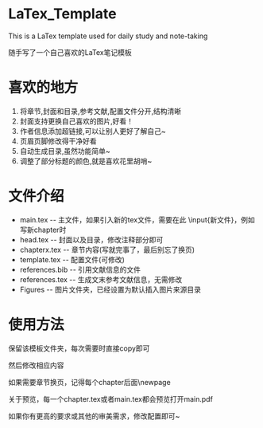 # LaTex_Template

This is a LaTex template used for daily study and note-taking

随手写了一个自己喜欢的LaTex笔记模板

# 喜欢的地方

1. 将章节,封面和目录,参考文献,配置文件分开,结构清晰
2. 封面支持更换自己喜欢的图片,好看！
3. 作者信息添加超链接,可以让别人更好了解自己~
4. 页眉页脚修改得干净好看
5. 自动生成目录,虽然功能简单~
6. 调整了部分标题的颜色,就是喜欢花里胡哨~

# 文件介绍
+ main.tex -- 主文件，如果引入新的tex文件，需要在此 \input{新文件}，例如写新chapter时
+ head.tex -- 封面以及目录，修改注释部分即可
+ chapterx.tex -- 章节内容(写就完事了，最后别忘了换页)
+ template.tex -- 配置文件(可修改)
+ references.bib -- 引用文献信息的文件
+ references.tex -- 生成文末参考文献信息，无需修改
+ Figures -- 图片文件夹，已经设置为默认插入图片来源目录

# 使用方法
保留该模板文件夹，每次需要时直接copy即可

然后修改相应内容

如果需要章节换页，记得每个chapter后面\newpage

关于预览，每一个chapter.tex或者main.tex都会预览打开main.pdf

如果你有更高的要求或其他的审美需求，修改配置即可~

